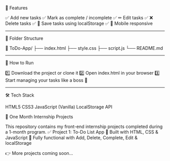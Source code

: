 🚀 Features

✅ Add new tasks
✅ Mark as complete / incomplete
✅ ✏ Edit tasks
✅ ❌ Delete tasks
✅ 💾 Save tasks using localStorage
✅ 📱 Mobile responsive


---

📂 Folder Structure

📁 ToDo-App/
├── index.html
├── style.css
├── script.js
└── README.md


---

🧪 How to Run

1️⃣ Download the project or clone it
2️⃣ Open index.html in your browser
3️⃣ Start managing your tasks like a boss 💪


---

🛠 Tech Stack

HTML5
CSS3
JavaScript (Vanilla)
LocalStorage API

🚀 One Month Internship Projects

This repository contains my front-end internship projects completed during a 1-month program.
✅ Project 1: To-Do List App
📌 Built with HTML, CSS & JavaScript
📌 Fully functional with Add, Delete, Complete, Edit & localStorage

👉 More projects coming soon…
